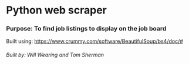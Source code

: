 # Python web scraper

### Purpose: To find job listings to display on the job board

Built using: https://www.crummy.com/software/BeautifulSoup/bs4/doc/#

###### Built by: Will Wearing and Tom Sherman
